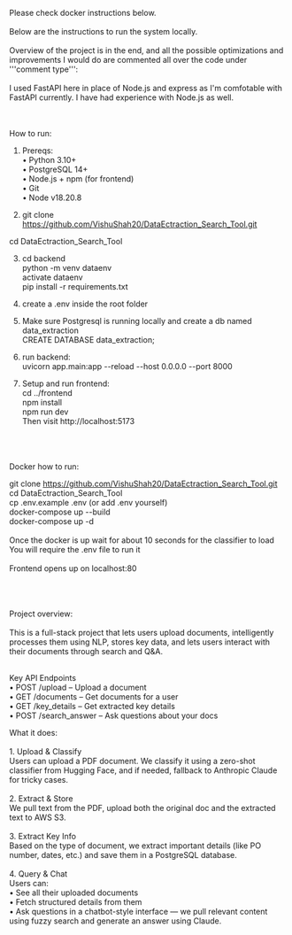 Please check docker instructions below. <br><br>
Below are the instructions to run the system locally. <br><br>Overview of the project is in the end, and all the possible optimizations and improvements I would do are commented all over the code under '''comment type''':<br><br>
I used FastAPI here in place of Node.js and express as I'm comfotable with FastAPI currently. I have had experience with Node.js as well.  <br><br><br>

How to run: <br>

1. Prereqs:<br>
	•	Python 3.10+ <br>
	•	PostgreSQL 14+<br>
	•	Node.js + npm (for frontend)<br>
	•	Git<br>
	•	Node v18.20.8
	

2. git clone https://github.com/VishuShah20/DataEctraction_Search_Tool.git<br>

cd DataEctraction_Search_Tool<br>

3. cd backend<br>
python -m venv dataenv<br>
activate dataenv<br>
pip install -r requirements.txt<br>

4. create a .env inside the root folder<br>

5. Make sure Postgresql is running locally and create a db named data_extraction<br>
CREATE DATABASE data_extraction;<br>

6. run backend:<br>
uvicorn app.main:app --reload --host 0.0.0.0 --port 8000<br>

7. Setup and run frontend:<br>
cd ../frontend<br>
npm install<br>
npm run dev<br>
Then visit http://localhost:5173<br>

<br>
<br>
<br>
Docker how to run:

git clone https://github.com/VishuShah20/DataEctraction_Search_Tool.git <br>
cd DataEctraction_Search_Tool <br>
cp .env.example .env (or add .env yourself) <br>
docker-compose up --build <br>
docker-compose up -d <br><br>
Once the docker is up wait for about 10 seconds for the classifier to load<br>
You will require the .env file to run it<br><br>
Frontend opens up on localhost:80<br>



<br>
<br>
<br>
Project overview:<br><br>
This is a full-stack project that lets users upload documents, intelligently processes them using NLP, stores key data, and lets users interact with their documents through search and Q&A.<br><br>

Key API Endpoints<br>
	•	POST /upload – Upload a document<br>
	•	GET /documents – Get documents for a user<br>
	•	GET /key_details – Get extracted key details<br>
	•	POST /search_answer – Ask questions about your docs<br>

What it does: <br><br>
	1.	Upload & Classify<br>
Users can upload a PDF document. We classify it using a zero-shot classifier from Hugging Face, and if needed, fallback to Anthropic Claude for tricky cases.<br><br>
	2.	Extract & Store<br>
We pull text from the PDF, upload both the original doc and the extracted text to AWS S3.<br><br>
	3.	Extract Key Info<br>
Based on the type of document, we extract important details (like PO number, dates, etc.) and save them in a PostgreSQL database.<br><br>
	4.	Query & Chat<br>
Users can:<br>
	•	See all their uploaded documents<br>
	•	Fetch structured details from them<br>
	•	Ask questions in a chatbot-style interface — we pull relevant content using fuzzy search and generate an answer using Claude.<br><br>
